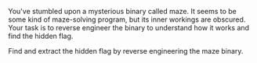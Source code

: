 You've stumbled upon a mysterious binary called maze. It seems to be some kind of maze-solving program, but its inner workings are obscured. Your task is to reverse engineer the binary to understand how it works and find the hidden flag.

Find and extract the hidden flag by reverse engineering the maze binary.
